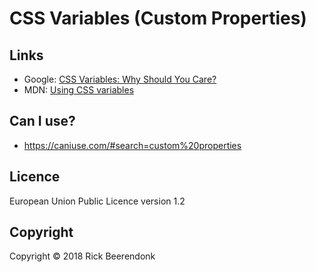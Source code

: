 # CSS Variables (Custom Properties)

## Links

* Google: [CSS Variables: Why Should You Care?](https://developers.google.com/web/updates/2016/02/css-variables-why-should-you-care)
* MDN: [Using CSS variables](https://developer.mozilla.org/en-US/docs/Web/CSS/Using_CSS_variables)

## Can I use?

* https://caniuse.com/#search=custom%20properties

## Licence

European Union Public Licence version 1.2

## Copyright

Copyright © 2018 Rick Beerendonk
